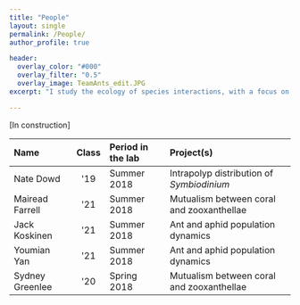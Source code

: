 ```yaml
---
title: "People"
layout: single
permalink: /People/
author_profile: true

header:
  overlay_color: "#000"
  overlay_filter: "0.5"
  overlay_image: TeamAnts_edit.JPG
excerpt: "I study the ecology of species interactions, with a focus on both  positive species interactions and species interactions across space . . ."

---
```


[In construction]

|Name | Class | Period in the lab | Project(s) |
|:----|:-----:|:------------------|:-----------|
Nate Dowd | '19 | Summer 2018 | Intrapolyp distribution of *Symbiodinium* |
Mairead Farrell | '21 | Summer 2018 | Mutualism between coral and zooxanthellae |
Jack Koskinen | '21 | Summer 2018 | Ant and aphid population dynamics |
Youmian Yan | '21 | Summer 2018 | Ant and aphid population dynamics |
Sydney Greenlee | '20 | Spring 2018 | Mutualism between coral and zooxanthellae |
